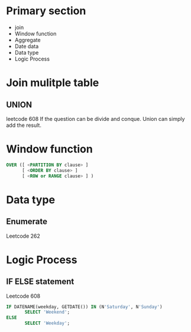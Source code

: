 # Primary section
- join
- Window function
- Aggregate
- Date data 
- Data type
- Logic Process
# Join mulitple table
## UNION
leetcode 608
If the question can be divide and conque. Union can simply add the result.

## 
# Window function

```sql
OVER ([ <PARTITION BY clause> ] 
	  [ <ORDER BY clause> ] 
	  [ <ROW or RANGE clause> ] )
```

# Data type
## Enumerate
Leetcode 262
# Logic Process
## IF ELSE statement
Leetcode 608
```sql
IF DATENAME(weekday, GETDATE()) IN (N'Saturday', N'Sunday')
       SELECT 'Weekend';
ELSE 
       SELECT 'Weekday';
```
<!--stackedit_data:
eyJoaXN0b3J5IjpbMTYzMjIxMzkwOV19
-->